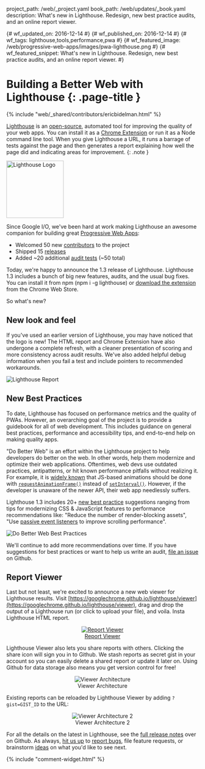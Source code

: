 project_path: /web/_project.yaml
book_path: /web/updates/_book.yaml
description: What's new in Lighthouse. Redesign, new best practice audits, and an online report viewer.

{# wf_updated_on: 2016-12-14 #}
{# wf_published_on: 2016-12-14 #}
{# wf_tags: lighthouse,tools,performance,pwa #}
{# wf_featured_image: /web/progressive-web-apps/images/pwa-lighthouse.png #}
{# wf_featured_snippet: What's new in Lighthouse. Redesign, new best practice audits, and an online report viewer. #}

<style>
figure {
  text-align: center;
}
.lighthouse-logo {
  height: 150px;
  width: auto;
}
</style>

# Building a Better Web with Lighthouse {: .page-title }

{% include "web/_shared/contributors/ericbidelman.html" %}

[Lighthouse](https://developers.google.com/web/tools/lighthouse/) is an [open-source](https://github.com/GoogleChrome/lighthouse), automated tool for improving the quality of your web apps. You can install it as a [Chrome Extension](https://chrome.google.com/webstore/detail/lighthouse/blipmdconlkpinefehnmjammfjpmpbjk?hl=en) or run it as a Node command line tool. When you give Lighthouse a URL, it runs a barrage of tests against the page and then generates a report explaining how well the page did and indicating areas for improvement.
{: .note }

<img src="/web/progressive-web-apps/images/pwa-lighthouse.png" class="lighthouse-logo attempt-right" alt="Lighthouse Logo">

Since Google I/O, we've been hard at work making Lighthouse an awesome companion for building great [Progressive Web Apps](https://developers.google.com/web/progressive-web-apps/):

- Welcomed 50 new [contributors](https://github.com/GoogleChrome/lighthouse/graphs/contributors) to the project
- Shipped 15 [releases](https://github.com/GoogleChrome/lighthouse/releases)
- Added ~20 additional [audit tests](https://github.com/GoogleChrome/lighthouse/tree/master/lighthouse-core/audits) (~50 total)

Today, we're happy to announce the 1.3 release of Lighthouse. Lighthouse 1.3 includes a bunch of big new features, audits, and the usual bug fixes. You can install it from npm (npm i -g lighthouse) or [download the extension](https://chrome.google.com/webstore/detail/lighthouse/blipmdconlkpinefehnmjammfjpmpbjk?hl=en) from the Chrome Web Store.

So what's new?

## New look and feel

If you've used an earlier version of Lighthouse, you may have noticed that the logo is new! The HTML report and Chrome Extension have also undergone a complete refresh, with a cleaner presentation of scoring and more consistency across audit results. We've also added helpful debug information when you fail a test and include pointers to recommended workarounds.

<img src="/web/updates/images/2016/12/lighthouse-dbw/report.png" class="screenshot" alt="Lighthouse Report">

## New Best Practices

To date, Lighthouse has focused on performance metrics and the quality of PWAs. However, an overarching goal of the project is to provide a guidebook for all of web development. This includes guidance on general best practices, performance and accessibility tips, and end-to-end help on making quality apps. 

"Do Better Web" is an effort within the Lighthouse project to help developers do better on the web. In other words, help them modernize and optimize their web applications. Oftentimes, web devs use outdated practices, antipatterns, or hit known performance pitfalls without realizing it. For example, it is [widely known](https://www.html5rocks.com/en/tutorials/speed/animations/) that JS-based animations should be done with [`requestAnimationFrame()`](https://developer.mozilla.org/en-US/docs/Web/API/window/requestAnimationFrame) instead of [`setInterval()`](https://developer.mozilla.org/en-US/docs/Web/API/WindowTimers/setInterval). However, if the developer is unaware of the newer API, their web app needlessly suffers.

Lighthouse 1.3 includes 20+ [new best practice](https://github.com/GoogleChrome/lighthouse/tree/master/lighthouse-core/audits/dobetterweb) suggestions ranging from tips for modernizing CSS & JavaScript features to performance recommendations like: "Reduce the number of render-blocking assets", "Use [passive event listeners](https://developers.google.com/web/updates/2016/06/passive-event-listeners) to improve scrolling performance".

<img src="/web/updates/images/2016/12/lighthouse-dbw/bestpractices.png" class="screenshot" alt="Do Better Web Best Practices">

We'll continue to add more recommendations over time. If you have suggestions for best practices or want to help us write an audit, [file an issue](https://github.com/GoogleChrome/lighthouse/issues?q=is%3Aissue+is%3Aopen+label%3ADoBetterWeb) on Github.

## Report Viewer

Last but not least, we're excited to announce a new web viewer for Lighthouse results. Visit [https://googlechrome.github.io/lighthouse/viewer](https://googlechrome.github.io/lighthouse/viewer), drag and drop the output of a Lighthouse run (or click to upload your file), and voila. Insta Lighthouse HTML report.

<figure>
  <a href="https://googlechrome.github.io/lighthouse/viewer" target="_blank">
    <img src="/web/updates/images/2016/12/lighthouse-dbw/viewer.png" class="screenshot" alt="Report Viewer">
  </a>
  <figcaption>
    <a href="https://googlechrome.github.io/lighthouse/viewer" target="_blank">Report Viewer</a>
  </figcaption>
</figure>

Lighthouse Viewer also lets you share reports with others. Clicking the share icon will sign you in to Github. We stash reports as secret gist in your account so you can easily delete a shared report or update it later on. Using Github for data storage also means you get version control for free!

<figure>
  <img src="/web/updates/images/2016/12/lighthouse-dbw/viewer-flow1.png" class="screenshot" alt="Viewer Architecture">
  <figcaption>Viewer Architecture</figcaption>
</figure>

Existing reports can be reloaded by Lighthouse Viewer by adding `?gist=GIST_ID` to the URL:

<figure>
  <img src="/web/updates/images/2016/12/lighthouse-dbw/viewer-flow2.png" class="screenshot" alt="Viewer Architecture 2">
  <figcaption>Viewer Architecture 2</figcaption>
</figure>

For all the details on the latest in Lighthouse, see the [full release notes](https://github.com/GoogleChrome/lighthouse/tags) over on Github. As always, [hit us up](https://github.com/GoogleChrome/lighthouse/graphs/contributors) to [report bugs](https://github.com/GoogleChrome/lighthouse/issues), file feature requests, or brainstorm [ideas](https://github.com/GoogleChrome/lighthouse/issues?q=is%3Aissue+is%3Aopen+label%3A%22good+first+bug%22) on what you'd like to see next.

{% include "comment-widget.html" %}

